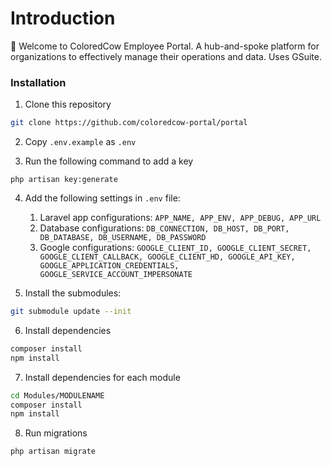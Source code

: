 # Introduction

:wave: Welcome to ColoredCow Employee Portal. A hub-and-spoke platform for organizations to effectively manage their operations and data. Uses GSuite.

### Installation
1. Clone this repository
```sh
git clone https://github.com/coloredcow-portal/portal
```

2. Copy `.env.example` as `.env`

3. Run the following command to add a key
```
php artisan key:generate
```
4. Add the following settings in `.env` file:
    1. Laravel app configurations: `APP_NAME, APP_ENV, APP_DEBUG, APP_URL`
    2. Database configurations: `DB_CONNECTION, DB_HOST, DB_PORT, DB_DATABASE, DB_USERNAME, DB_PASSWORD`
    3. Google configurations: `GOOGLE_CLIENT_ID, GOOGLE_CLIENT_SECRET, GOOGLE_CLIENT_CALLBACK, GOOGLE_CLIENT_HD, GOOGLE_API_KEY, GOOGLE_APPLICATION_CREDENTIALS, GOOGLE_SERVICE_ACCOUNT_IMPERSONATE`

5. Install the submodules:
```sh
git submodule update --init
```

6. Install dependencies
```sh
composer install
npm install
```

7. Install dependencies for each module
```sh
cd Modules/MODULENAME
composer install
npm install
```

8. Run migrations
```
php artisan migrate
```
